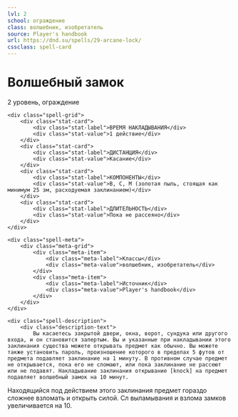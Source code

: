 ```yaml
---
lvl: 2
school: ограждение
class: волшебник, изобретатель
source: Player's handbook
url: https://dnd.su/spells/29-arcane-lock/
cssclass: spell-card
---
```


<div class="spell-container">
    <div class="spell-header">
        <h1 class="spell-name">Волшебный замок</h1>
        <div class="spell-level">2 уровень, ограждение</div>
    </div>
    
    <div class="spell-grid">
        <div class="stat-card">
            <div class="stat-label">ВРЕМЯ НАКЛАДЫВАНИЯ</div>
            <div class="stat-value">1 действие</div>
        </div>
        <div class="stat-card">
            <div class="stat-label">ДИСТАНЦИЯ</div>
            <div class="stat-value">Касание</div>
        </div>
        <div class="stat-card">
            <div class="stat-label">КОМПОНЕНТЫ</div>
            <div class="stat-value">В, С, М (золотая пыль, стоящая как минимум 25 зм, расходуемая заклинанием)</div>
        </div>
        <div class="stat-card">
            <div class="stat-label">ДЛИТЕЛЬНОСТЬ</div>
            <div class="stat-value">Пока не рассеяно</div>
        </div>
    </div>
    
    <div class="spell-meta">
        <div class="meta-grid">
            <div class="meta-item">
                <div class="meta-label">Классы</div>
                <div class="meta-value">волшебник, изобретатель</div>
            </div>
            <div class="meta-item">
                <div class="meta-label">Источник</div>
                <div class="meta-value">Player's handbook</div>
            </div>
        </div>
    </div>
    
    <div class="spell-description">
        <div class="description-text">
            Вы касаетесь закрытой двери, окна, ворот, сундука или другого входа, и он становится запертым. Вы и указанные при накладывании этого заклинания существа можете открывать предмет как обычно. Вы можете также установить пароль, произношение которого в пределах 5 футов от предмета подавляет заклинание на 1 минуту. В противном случае предмет не открывается, пока его не сломают, или пока заклинание не рассеют или не подавят. Накладывание заклинания открывание [knock] на предмет подавляет волшебный замок на 10 минут.
Находящийся под действием этого заклинания предмет гораздо сложнее взломать и открыть силой. Сл выламывания и взлома замков увеличивается на 10.
        </div>
    </div>
</div>